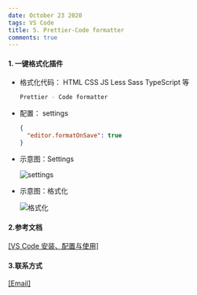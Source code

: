 ```yaml
---
date: October 23 2020
tags: VS Code
title: 5. Prettier-Code formatter
comments: true
---
```


#### 1. 一键格式化插件

- 格式化代码： HTML CSS JS Less Sass TypeScript 等

  ```bash
  Prettier - Code formatter
  ```

- 配置： settings

  ```json
  {
    "editor.formatOnSave": true
  }
  ```

- 示意图：Settings

  ![settings](https://s1.ax1x.com/2020/10/05/0tZ1Qs.png)

- 示意图：格式化

  ![格式化](https://s1.ax1x.com/2020/10/05/0t3FNn.gif)

#### 2.参考文档

[[VS Code 安装、配置与使用]](https://web-oyster.github.io/2020/10/23/VSCode/Tutorial/VS%20Code%E5%AE%89%E8%A3%85%E3%80%81%E9%85%8D%E7%BD%AE%E4%B8%8E%E4%BD%BF%E7%94%A8/)

#### 3.联系方式

[[Email]](yuanmin8888@outlook.com)